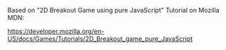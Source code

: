 Based on "2D Breakout Game using pure JavaScript" Tutorial on Mozilla MDN:

https://developer.mozilla.org/en-US/docs/Games/Tutorials/2D_Breakout_game_pure_JavaScript 